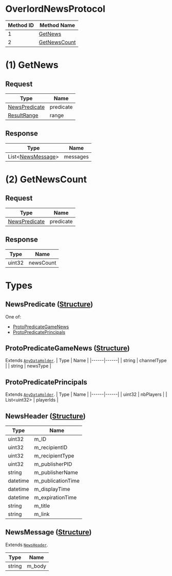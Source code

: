 # OverlordNewsProtocol

| Method ID | Method Name |
|-----------|-------------|
| 1 | [GetNews](#1-getnews) |
| 2 | [GetNewsCount](#2-getnewscount) |

# (1) GetNews
## Request
| Type | Name |
|------|------|
| [NewsPredicate](#newspredicate-structure) | predicate |
| [ResultRange](https://github.com/kinnay/NintendoClients/wiki/NEX-Common-Types#resultrange-structure) | range |

## Response
| Type | Name |
|------|------|
| List<[NewsMessage](#newsmessage-structure)> | messages |

# (2) GetNewsCount
## Request
| Type | Name |
|------|------|
| [NewsPredicate](#newspredicate-structure) | predicate |

## Response
| Type | Name |
|------|------|
| uint32 | newsCount |

# Types

## NewsPredicate ([Structure](https://github.com/kinnay/NintendoClients/wiki/NEX-Common-Types#structure))

One of:
- [ProtoPredicateGameNews](#protopredicategamenews-structure)
- [ProtoPredicatePrincipals](#protopredicateprincipals-structure)

## ProtoPredicateGameNews ([Structure](https://github.com/kinnay/NintendoClients/wiki/NEX-Common-Types#structure))
Extends [`AnyDataHolder`](https://github.com/kinnay/NintendoClients/wiki/NEX-Common-Types#anydataholder).
| Type | Name |
|------|------|
| string | channelType |
| string | newsType |

## ProtoPredicatePrincipals
Extends [`AnyDataHolder`](https://github.com/kinnay/NintendoClients/wiki/NEX-Common-Types#anydataholder).
| Type | Name |
|------|------|
| uint32 | nbPlayers |
| List\<uint32> | playerIds |

## NewsHeader ([Structure](https://github.com/kinnay/NintendoClients/wiki/NEX-Common-Types#structure))

| Type | Name |
|------|------|
| uint32 | m_ID |
| uint32 | m_recipientID |
| uint32 | m_recipientType |
| uint32 | m_publisherPID |
| string | m_publisherName |
| datetime | m_publicationTime |
| datetime | m_displayTime |
| datetime | m_expirationTime |
| string | m_title |
| string | m_link |

## NewsMessage ([Structure](https://github.com/kinnay/NintendoClients/wiki/NEX-Common-Types#structure))
Extends [`NewsHeader`](#newsheader-structure).

| Type | Name |
|------|------|
| string | m_body |
